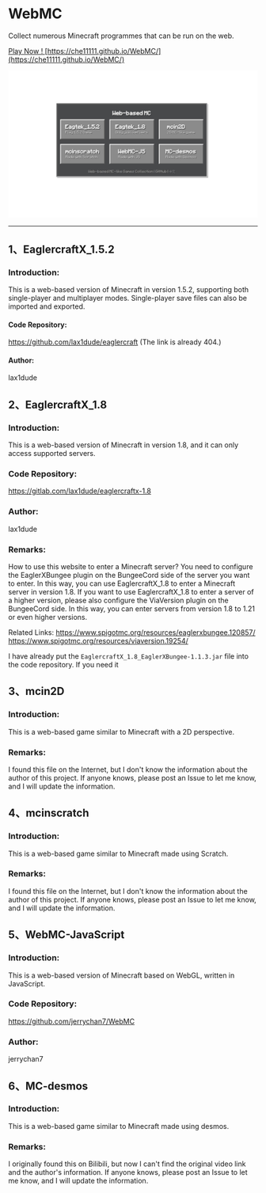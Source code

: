 # WebMC

Collect numerous Minecraft programmes that can be run on the web.

[Play Now ! ](https://che11111.github.io/WebMC/)[https://che11111.github.io/WebMC/](https://che11111.github.io/WebMC/)

![Preview](assets/img/preview.jpeg)

---

## 1、EaglercraftX_1.5.2

### Introduction:

This is a web-based version of Minecraft in version 1.5.2, supporting both single-player and multiplayer modes. Single-player save files can also be imported and exported.

#### Code Repository:

https://github.com/lax1dude/eaglercraft
(The link is already 404.)

#### Author:

lax1dude



## 2、EaglercraftX_1.8

### Introduction:

This is a web-based version of Minecraft in version 1.8, and it can only access supported servers.

### Code Repository:

https://gitlab.com/lax1dude/eaglercraftx-1.8

### Author:

lax1dude

### Remarks:

How to use this website to enter a Minecraft server?
You need to configure the EaglerXBungee plugin on the BungeeCord side of the server you want to enter. In this way, you can use EaglercraftX_1.8 to enter a Minecraft server in version 1.8.
If you want to use EaglercraftX_1.8 to enter a server of a higher version, please also configure the ViaVersion plugin on the BungeeCord side. In this way, you can enter servers from version 1.8 to 1.21 or even higher versions.

Related Links:
https://www.spigotmc.org/resources/eaglerxbungee.120857/
https://www.spigotmc.org/resources/viaversion.19254/

I have already put the `EaglercraftX_1.8_EaglerXBungee-1.1.3.jar` file into the code repository. If you need it



## 3、mcin2D

### Introduction:

This is a web-based game similar to Minecraft with a 2D perspective.

### Remarks:

I found this file on the Internet, but I don't know the information about the author of this project. If anyone knows, please post an Issue to let me know, and I will update the information.



## 4、mcinscratch

### Introduction:

This is a web-based game similar to Minecraft made using Scratch.

### Remarks:

I found this file on the Internet, but I don't know the information about the author of this project. If anyone knows, please post an Issue to let me know, and I will update the information.



## 5、WebMC-JavaScript

### Introduction:

This is a web-based version of Minecraft based on WebGL, written in JavaScript.

### Code Repository:

https://github.com/jerrychan7/WebMC

### Author:

jerrychan7



## 6、MC-desmos

### Introduction:

This is a web-based game similar to Minecraft made using desmos.

### Remarks:

I originally found this on Bilibili, but now I can't find the original video link and the author's information. If anyone knows, please post an Issue to let me know, and I will update the information.
